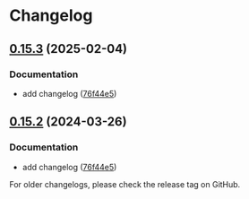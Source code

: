 # Changelog

## [0.15.3](https://github.com/com-pas/compas-scl-data-service/compare/v0.15.2...v0.15.3) (2025-02-04)


### Documentation

* add changelog ([76f44e5](https://github.com/com-pas/compas-scl-data-service/commit/76f44e56466822fe1469448052080fc098eabbe5))

## [0.15.2](https://github.com/com-pas/compas-scl-data-service/compare/compas-scl-data-service-v0.15.1...compas-scl-data-service-v0.15.2) (2024-03-26)


### Documentation

* add changelog ([76f44e5](https://github.com/com-pas/compas-scl-data-service/commit/76f44e56466822fe1469448052080fc098eabbe5))

<!--
SPDX-FileCopyrightText: 2023 Alliander N.V.

SPDX-License-Identifier: Apache-2.0
-->
For older changelogs, please check the release tag on GitHub.
